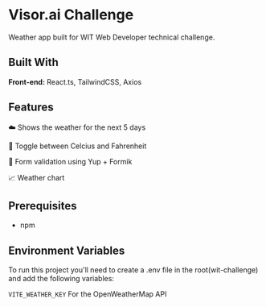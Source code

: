 # Visor.ai Challenge

Weather app built for WIT Web Developer technical challenge.

## Built With

**Front-end:** React.ts, TailwindCSS, Axios

## Features

☁️ Shows the weather for the next 5 days

🔐 Toggle between Celcius and Fahrenheit

🔑 Form validation using Yup + Formik

📈 Weather chart

## Prerequisites

- npm

## Environment Variables

To run this project you'll need to create a .env file in the root(wit-challenge) and add the following variables:

`VITE_WEATHER_KEY` For the OpenWeatherMap API
